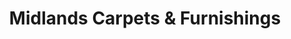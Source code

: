 ---
title: "Midlands Carpets & Furnishings"
url: /birmingham/midlands-carpets-und-furnishings/
shop: Möbel
---
